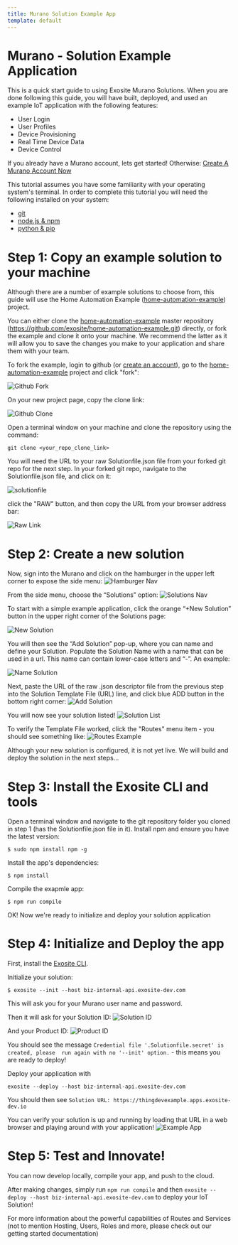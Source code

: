 ```yaml
---
title: Murano Solution Example App
template: default
---
```


# Murano - Solution Example Application
This is a quick start guide to using Exosite Murano Solutions.  When you are done following this guide, you will have built, deployed, and used an example IoT application with the following features:

* User Login
* User Profiles
* Device Provisioning
* Real Time Device Data
* Device Control

If you already have a Murano account, lets get started!  Otherwise: <a class="btn orange" href="https://exosite.com/business/signup">Create A Murano Account Now</a>

This tutorial assumes you have some familiarity with your operating system's terminal. In order to complete this tutorial you will need the following installed on your system:

* [git](https://git-scm.com/)
* [node.js & npm](https://nodejs.org/en/download/)
* [python & pip](https://www.python.org/downloads/)

# Step 1: Copy an example solution to your machine
Although there are a number of example solutions to choose from, this guide will use the Home Automation Example ([home-automation-example](https://github.com/exosite/home-automation-example)) project.

You can either clone  the [home-automation-example](https://github.com/exosite/home-automation-example)  master repository (https://github.com/exosite/home-automation-example.git) directly, or fork the example and clone it onto your machine.  We recommend the latter as it will allow you to save the changes you make to your application and share them with your team.

To fork the example, login to github (or [create an account](https://github.com/join)), go to the [home-automation-example](https://github.com/exosite/home-automation-example) project and click "fork": 

![Github Fork](assets/github_fork.png)

On your new project page, copy the clone link: 

![Github Clone](assets/github_clone.png)

Open a terminal window on your machine and clone the repository using the command: 

`git clone <your_repo_clone_link>`

You will need the URL to your raw Solutionfile.json file from your forked git repo for the next step. In your forked git repo, navigate to the Solutionfile.json file, and click on it: 

![solutionfile](assets/solutionfile.png)

click the "RAW" button, and then copy the URL from your browser address bar: 

![Raw Link](assets/raw_link.png)

# Step 2: Create a new solution
Now, sign into the Murano and click on the hamburger in the upper left corner to expose the side menu: ![Hamburger Nav](assets/hamburgha.png)

From the side menu, choose the “Solutions” option: ![Solutions Nav](assets/solutions_menu.png)

To start with a simple example application, click the orange “+New Solution” button in the upper right corner of the Solutions page: 

![New Solution](assets/new_solution.png)

You will then see the “Add Solution” pop-up, where you can name and define your Solution. Populate the Solution Name with a name that can be used in a url. This name can contain lower-case letters and “-”. An example:

![Name Solution](assets/name_solution.png)

Next, paste the URL of the raw .json descriptor file from the previous step into the Solution Template File (URL) line, and click blue ADD button in the bottom right corner: ![Add Solution](assets/add_solution.png)

You will now see your solution listed! ![Solution List](assets/solution_list.png)

To verify the Template File worked, click the "Routes" menu item - you should see something like: ![Routes Example](assets/routes_example.png)

Although your new solution is configured, it is not yet live.  We will build and deploy the solution in the next steps...

# Step 3: Install the Exosite CLI and tools

Open a terminal window and navigate to the git repository folder you cloned in step 1 (has the Solutionfile.json file in it).  Install npm and ensure you have the latest version:

```
$ sudo npm install npm -g
```

Install the app's dependencies:

```
$ npm install
```

Compile the exapmle app:

```
$ npm run compile
```

OK!  Now we're ready to initialize and deploy your solution application

# Step 4: Initialize and Deploy the app

First, install the [Exosite CLI](/murano/exosite-cli).

Initialize your solution:

```
$ exosite --init --host biz-internal-api.exosite-dev.com
```

This will ask you for your Murano user name and password.

Then it will ask for your Solution ID: ![Solution ID](assets/solution_id.png)

And your Product ID: ![Product ID](assets/product_id.png)

You should see the message `Credential file '.Solutionfile.secret' is created, please  run again with no '--init' option.` - this means you are ready to deploy!

Deploy your application with

```
exosite --deploy --host biz-internal-api.exosite-dev.com
```

You should then see `Solution URL: https://thingdevexample.apps.exosite-dev.io`

You can verify your solution is up and running by loading that URL in a web browser and playing around with your application!  ![Example App](assets/example_app.png)

# Step 5: Test and Innovate!
You can now develop locally, compile your app, and push to the cloud.

After making changes, simply run ```npm run compile``` and then ```exosite --deploy --host biz-internal-api.exosite-dev.com``` to deploy your IoT Solution!

For more information about the powerful capabilities of Routes and Services (not to mention Hosting, Users, Roles and more, please check out our getting started documentation)


